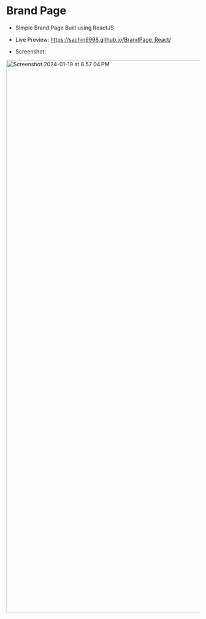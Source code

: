 # Brand Page

- Simple Brand Page Built using ReactJS

* Live Preview: https://sachin9998.github.io/BrandPage_React/

* Screenshot:
<img width="1439" alt="Screenshot 2024-01-19 at 8 57 04 PM" src="https://github.com/sachin9998/BrandPage_React/assets/25192452/e1cd12cc-c123-4b45-9d1e-d5de1003bc8c">

